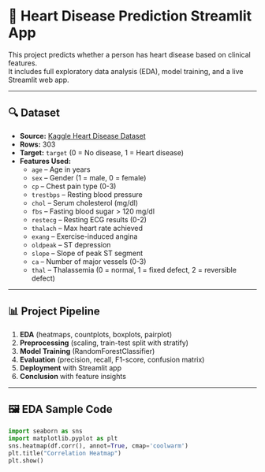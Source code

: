# 💓 Heart Disease Prediction Streamlit App

This project predicts whether a person has heart disease based on clinical features.  
It includes full exploratory data analysis (EDA), model training, and a live Streamlit web app.

---

## 🔍 Dataset

- **Source:** [Kaggle Heart Disease Dataset](https://www.kaggle.com/datasets/johnsmith88/heart-disease-dataset)
- **Rows:** 303  
- **Target:** `target` (0 = No disease, 1 = Heart disease)  
- **Features Used:**
  - `age` – Age in years
  - `sex` – Gender (1 = male, 0 = female)
  - `cp` – Chest pain type (0-3)
  - `trestbps` – Resting blood pressure
  - `chol` – Serum cholesterol (mg/dl)
  - `fbs` – Fasting blood sugar > 120 mg/dl
  - `restecg` – Resting ECG results (0-2)
  - `thalach` – Max heart rate achieved
  - `exang` – Exercise-induced angina
  - `oldpeak` – ST depression
  - `slope` – Slope of peak ST segment
  - `ca` – Number of major vessels (0-3)
  - `thal` – Thalassemia (0 = normal, 1 = fixed defect, 2 = reversible defect)

---

## 📊 Project Pipeline

1. **EDA** (heatmaps, countplots, boxplots, pairplot)
2. **Preprocessing** (scaling, train-test split with stratify)
3. **Model Training** (RandomForestClassifier)
4. **Evaluation** (precision, recall, F1-score, confusion matrix)
5. **Deployment** with Streamlit app
6. **Conclusion** with feature insights

---

## 🖼️ EDA Sample Code

```python
import seaborn as sns
import matplotlib.pyplot as plt
sns.heatmap(df.corr(), annot=True, cmap='coolwarm')
plt.title("Correlation Heatmap")
plt.show()
